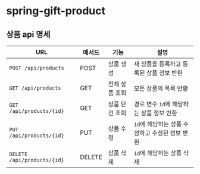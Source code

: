 # spring-gift-product

## 상품 api 명세
| URL                         | 메서드 | 기능           | 설명                                          |
|-----------------------------|--------|----------------|-----------------------------------------------|
| `POST /api/products`        | POST   | 상품 생성      | 새 상품을 등록하고 등록된 상품 정보 반환   |
| `GET /api/products`         | GET    | 전체 상품 조회 | 모든 상품의 목록 반환                 |
| `GET /api/products/{id}`    | GET    | 상품 단건 조회 | 경로 변수 `id`에 해당하는 상품 정보 반환   |
| `PUT /api/products/{id}`    | PUT    | 상품 수정      | `id`에 해당하는 상품 수정하고 수정된 정보 반환 |
| `DELETE /api/products/{id}` | DELETE | 상품 삭제      | `id`에 해당하는 상품 삭제             |
